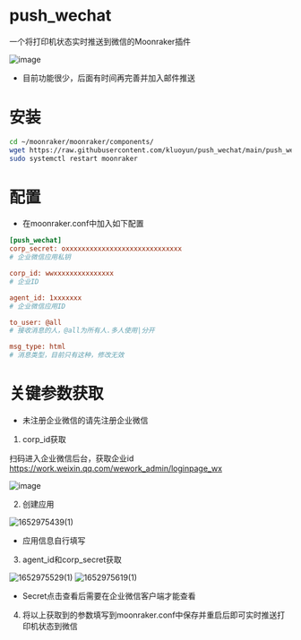 # push_wechat
一个将打印机状态实时推送到微信的Moonraker插件

![image](https://user-images.githubusercontent.com/31061246/169344514-43e9e7cd-d7a6-425b-a1c7-e82d9a359bba.png)

* 目前功能很少，后面有时间再完善并加入邮件推送

# 安装

```bash
cd ~/moonraker/moonraker/components/
wget https://raw.githubusercontent.com/kluoyun/push_wechat/main/push_wechat.py
sudo systemctl restart moonraker

```

# 配置

* 在moonraker.conf中加入如下配置

```cfg
[push_wechat]
corp_secret: oxxxxxxxxxxxxxxxxxxxxxxxxxxxxx
# 企业微信应用私钥

corp_id: wwxxxxxxxxxxxxxxx
# 企业ID

agent_id: 1xxxxxxx
# 企业微信应用ID

to_user: @all
# 接收消息的人，@all为所有人.多人使用|分开

msg_type: html 
# 消息类型，目前只有这种，修改无效

```

# 关键参数获取

* 未注册企业微信的请先注册企业微信

1. corp_id获取

扫码进入企业微信后台，获取企业id
https://work.weixin.qq.com/wework_admin/loginpage_wx

![image](https://user-images.githubusercontent.com/31061246/169342247-dfcf3c49-a0a8-4a52-8309-d48ffc4e04d1.png)

2. 创建应用

![1652975439(1)](https://user-images.githubusercontent.com/31061246/169342875-b6bbdcc5-90b2-409b-ae86-a6b63c32f5fc.png)

* 应用信息自行填写

3. agent_id和corp_secret获取

![1652975529(1)](https://user-images.githubusercontent.com/31061246/169343831-1d6304d0-13d9-4b55-8829-86a7507270bd.png)
![1652975619(1)](https://user-images.githubusercontent.com/31061246/169343979-1c5011c5-33a8-4fc1-9b67-07083e0461db.png)

* Secret点击查看后需要在企业微信客户端才能查看

4. 将以上获取到的参数填写到moonraker.conf中保存并重启后即可实时推送打印机状态到微信
